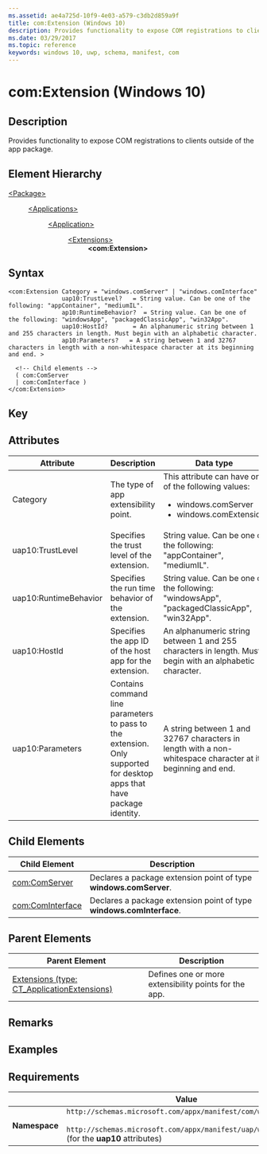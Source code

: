 ```yaml
---
ms.assetid: ae4a725d-10f9-4e03-a579-c3db2d859a9f
title: com:Extension (Windows 10)
description: Provides functionality to expose COM registrations to clients outside of the app package (com:Extension).
ms.date: 03/29/2017
ms.topic: reference
keywords: windows 10, uwp, schema, manifest, com
---
```



# com:Extension (Windows 10)

## Description
Provides functionality to expose COM registrations to clients outside of the app package.

## Element Hierarchy
<dl>
<dt><a href="element-package.md">&lt;Package&gt;</a></dt>
<dd>
<dl>
<dt><a href="element-applications.md">&lt;Applications&gt;</a></dt>
<dd>
<dl>
<dt><a href="element-application.md">&lt;Application&gt;</a></dt>
<dd>
<dl>
<dt><a href="element-1-extensions.md">&lt;Extensions&gt;</a></dt>
<dd><b>&lt;com:Extension&gt;</b></dd>
</dl>
</dd>
</dl>
</dd>
</dl>
</dd>
</dl>


## Syntax
```syntax
<com:Extension Category = "windows.comServer" | "windows.comInterface" 
               uap10:TrustLevel?   = String value. Can be one of the following: "appContainer", "mediumIL".
               ap10:RuntimeBehavior?  = String value. Can be one of the following: "windowsApp", "packagedClassicApp", "win32App".
               uap10:HostId?       = An alphanumeric string between 1 and 255 characters in length. Must begin with an alphabetic character.
               ap10:Parameters?   = A string between 1 and 32767 characters in length with a non-whitespace character at its beginning and end. >

  <!-- Child elements -->
  ( com:ComServer
  | com:ComInterface )
</com:Extension>
```

## Key

## Attributes

| Attribute | Description | Data type | Required |
|-----------|-------------|-----------|----------|
| Category | The type of app extensibility point. | This attribute can have one of the following values: <ul><li>windows.comServer</li><li>windows.comExtension</li></ul>| Yes |
| uap10:TrustLevel | Specifies the trust level of the extension. | String value. Can be one of the following: "appContainer", "mediumIL".  | No |
| uap10:RuntimeBehavior | Specifies the run time behavior of the extension. | String value. Can be one of the following: "windowsApp", "packagedClassicApp", "win32App".  | No |
| uap10:HostId | Specifies the app ID of the host app for the extension. | An alphanumeric string between 1 and 255 characters in length. Must begin with an alphabetic character.  | No |
| uap10:Parameters | Contains command line parameters to pass to the extension. Only supported for desktop apps that have package identity. | A string between 1 and 32767 characters in length with a non-whitespace character at its beginning and end.  | No |


## Child Elements

| Child Element         | Description |
|-----------------------|-------------|
| [com:ComServer](element-com-comserver.md) | Declares a package extension point of type **windows.comServer**. |
| [com:ComInterface](element-com-cominterface.md) | Declares a package extension point of type **windows.comInterface**. |

## Parent Elements

| Parent Element | Description |
|----------------|-------------|
| [Extensions (type: CT_ApplicationExtensions)](element-1-extensions.md) | Defines one or more extensibility points for the app. |

## Remarks

## Examples

## Requirements

|               |       Value                                                      |
|---------------|-------------------------------------------------------------|
| **Namespace** | `http://schemas.microsoft.com/appx/manifest/com/windows10`<br/><br/>`http://schemas.microsoft.com/appx/manifest/uap/windows10/10` (for the **uap10** attributes) |
